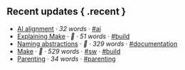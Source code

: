 ## Recent updates { .recent }

* [AI alignment](../notes/ai-alignment.md) · *32 words* · [#ai](../tags/tag_ai.md)
* [Explaining Make](../notes/make-explain.md) · *🌱 · 51 words* · [#build](../tags/tag_build.md)
* [Naming abstractions](../notes/naming-abstractions.md) · *🌱 · 329 words* · [#documentation](../tags/tag_documentation.md)
* [Make](../notes/make.md) · *🌿 · 529 words* · [#sw](../tags/tag_sw.md) · [#build](../tags/tag_build.md)
* [Parenting](../notes/parenting.md) · *34 words* · [#parenting](../tags/tag_parenting.md)
